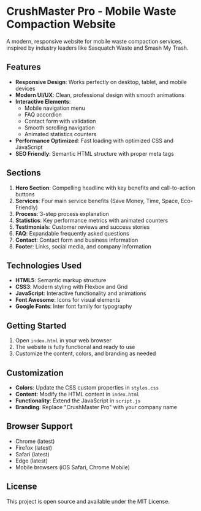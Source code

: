 # CrushMaster Pro - Mobile Waste Compaction Website

A modern, responsive website for mobile waste compaction services, inspired by industry leaders like Sasquatch Waste and Smash My Trash.

## Features

- **Responsive Design**: Works perfectly on desktop, tablet, and mobile devices
- **Modern UI/UX**: Clean, professional design with smooth animations
- **Interactive Elements**: 
  - Mobile navigation menu
  - FAQ accordion
  - Contact form with validation
  - Smooth scrolling navigation
  - Animated statistics counters
- **Performance Optimized**: Fast loading with optimized CSS and JavaScript
- **SEO Friendly**: Semantic HTML structure with proper meta tags

## Sections

1. **Hero Section**: Compelling headline with key benefits and call-to-action buttons
2. **Services**: Four main service benefits (Save Money, Time, Space, Eco-Friendly)
3. **Process**: 3-step process explanation
4. **Statistics**: Key performance metrics with animated counters
5. **Testimonials**: Customer reviews and success stories
6. **FAQ**: Expandable frequently asked questions
7. **Contact**: Contact form and business information
8. **Footer**: Links, social media, and company information

## Technologies Used

- **HTML5**: Semantic markup structure
- **CSS3**: Modern styling with Flexbox and Grid
- **JavaScript**: Interactive functionality and animations
- **Font Awesome**: Icons for visual elements
- **Google Fonts**: Inter font family for typography

## Getting Started

1. Open `index.html` in your web browser
2. The website is fully functional and ready to use
3. Customize the content, colors, and branding as needed

## Customization

- **Colors**: Update the CSS custom properties in `styles.css`
- **Content**: Modify the HTML content in `index.html`
- **Functionality**: Extend the JavaScript in `script.js`
- **Branding**: Replace "CrushMaster Pro" with your company name

## Browser Support

- Chrome (latest)
- Firefox (latest)
- Safari (latest)
- Edge (latest)
- Mobile browsers (iOS Safari, Chrome Mobile)

## License

This project is open source and available under the MIT License.
